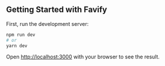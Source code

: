 ## Getting Started with Favify

First, run the development server:

```bash
npm run dev
# or
yarn dev
```

Open [http://localhost:3000](http://localhost:3000) with your browser to see the result.

